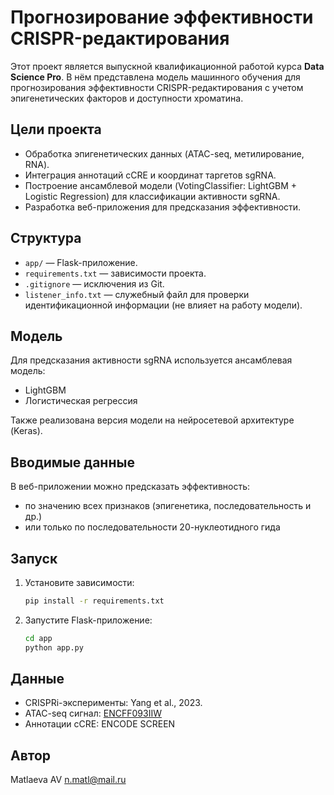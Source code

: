 # Прогнозирование эффективности CRISPR-редактирования

Этот проект является выпускной квалификационной работой курса **Data Science Pro**. В нём представлена модель машинного обучения для прогнозирования эффективности CRISPR-редактирования с учетом эпигенетических факторов и доступности хроматина.

## Цели проекта

- Обработка эпигенетических данных (ATAC-seq, метилирование, RNA).
- Интеграция аннотаций cCRE и координат таргетов sgRNA.
- Построение ансамблевой модели (VotingClassifier: LightGBM + Logistic Regression) для классификации активности sgRNA.
- Разработка веб-приложения для предсказания эффективности.

## Структура

- `app/` — Flask-приложение.
- `requirements.txt` — зависимости проекта.
- `.gitignore` — исключения из Git.
- `listener_info.txt` — служебный файл для проверки идентификационной информации (не влияет на работу модели).

## Модель

Для предсказания активности sgRNA используется ансамблевая модель:
- LightGBM
- Логистическая регрессия

Также реализована версия модели на нейросетевой архитектуре (Keras).

## Вводимые данные

В веб-приложении можно предсказать эффективность:
- по значению всех признаков (эпигенетика, последовательность и др.)
- или только по последовательности 20-нуклеотидного гида

## Запуск

1. Установите зависимости:
   ```bash
   pip install -r requirements.txt
   ```

2. Запустите Flask-приложение:
   ```bash
   cd app
   python app.py
   ```

## Данные

- CRISPRi-эксперименты: Yang et al., 2023.
- ATAC-seq сигнал: [ENCFF093IIW](https://www.encodeproject.org/files/ENCFF093IIW/)
- Аннотации cCRE: ENCODE SCREEN

## Автор

Matlaeva AV
n.matl@mail.ru
